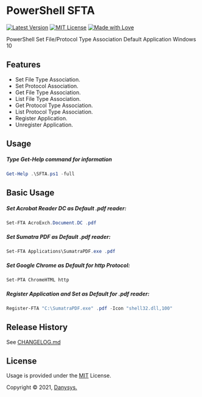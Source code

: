 # PowerShell SFTA

[![Latest Version](https://img.shields.io/badge/Latest-v1.1.0-green.svg)]()
[![MIT License](https://img.shields.io/github/license/mashape/apistatus.svg)]()
[![Made with Love](https://img.shields.io/badge/Made%20with-%E2%9D%A4-red.svg?colorB=11a9f7)]()


PowerShell Set File/Protocol Type Association Default Application Windows 10


## Features
* Set File Type Association.
* Set Protocol Association.
* Get File Type Association.
* List File Type Association.
* Get Protocol Type Association.
* List Protocol Type Association.
* Register Application.
* Unregister Application.

## Usage
##### Type Get-Help command for information
```powershell
Get-Help .\SFTA.ps1 -full
```

## Basic Usage

##### Set Acrobat Reader DC as Default .pdf reader:
```powershell
Set-FTA AcroExch.Document.DC .pdf

```

##### Set Sumatra PDF as Default .pdf reader:
```powershell
Set-FTA Applications\SumatraPDF.exe .pdf

```


##### Set Google Chrome as Default for http Protocol:
```powershell
Set-PTA ChromeHTML http

```

##### Register Application and Set as Default for .pdf reader:
```powershell
Register-FTA "C:\SumatraPDF.exe" .pdf -Icon "shell32.dll,100"

```



## Release History
See [CHANGELOG.md](CHANGELOG.md)


<!-- ## Acknowledgments & Credits -->


## License

Usage is provided under the [MIT](https://choosealicense.com/licenses/mit/) License.

Copyright © 2021, [Danysys.](https://www.danysys.com)